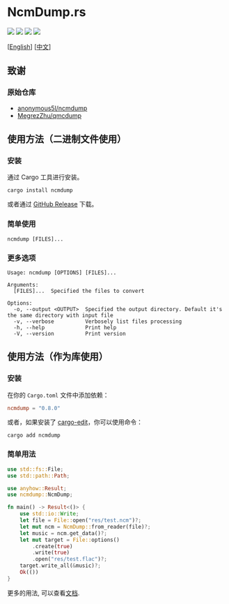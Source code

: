 # NcmDump.rs

![](https://github.com/iqiziqi/ncmdump.rs/workflows/test/badge.svg)
![](https://github.com/iqiziqi/ncmdump.rs/workflows/deploy/badge.svg)
[![](https://img.shields.io/crates/v/ncmdump)](https://crates.io/crates/ncmdump)
[![](https://img.shields.io/crates/d/ncmdump)](https://crates.io/crates/ncmdump)

[[English](./README.md)] [[中文](./README.cn)]

## 致谢

### 原始仓库

* [anonymous5l/ncmdump](https://github.com/anonymous5l/ncmdump)
* [MegrezZhu/qmcdump](https://github.com/MegrezZhu/qmcdump)

## 使用方法（二进制文件使用）

### 安装

通过 Cargo 工具进行安装。

```shell
cargo install ncmdump
```

或者通过 [GitHub Release](https://github.com/iqiziqi/ncmdump.rs/releases/latest) 下载。

### 简单使用

```shell
ncmdump [FILES]...
```

### 更多选项

```text
Usage: ncmdump [OPTIONS] [FILES]...

Arguments:
  [FILES]...  Specified the files to convert

Options:
  -o, --output <OUTPUT>  Specified the output directory. Default it's the same directory with input file
  -v, --verbose          Verbosely list files processing
  -h, --help             Print help
  -V, --version          Print version
```

## 使用方法（作为库使用）

### 安装

在你的 `Cargo.toml` 文件中添加依赖：

```toml
ncmdump = "0.8.0"
```

或者，如果安装了 [cargo-edit](https://github.com/killercup/cargo-edit)，你可以使用命令：

```shell
cargo add ncmdump
```

### 简单用法

```rust
use std::fs::File;
use std::path::Path;

use anyhow::Result;
use ncmdump::NcmDump;

fn main() -> Result<()> {
    use std::io::Write;
    let file = File::open("res/test.ncm")?;
    let mut ncm = NcmDump::from_reader(file)?;
    let music = ncm.get_data()?;
    let mut target = File::options()
        .create(true)
        .write(true)
        .open("res/test.flac")?;
    target.write_all(&music)?;
    Ok(())
}
```

更多的用法, 可以查看[文档](https://docs.rs/ncmdump).
